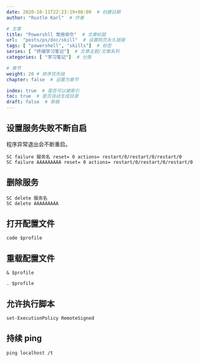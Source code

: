```yaml
---
date: 2020-10-11T22:23:19+08:00  # 创建日期
author: "Rustle Karl"  # 作者

# 文章
title: "Powershll 常用命令"  # 文章标题
url:  "posts/ps/doc/skill"  # 设置网页永久链接
tags: [ "powershell", "skills"]  # 标签
series: [ "终端学习笔记"]  # 文章主题/文章系列
categories: [ "学习笔记"]  # 分类

# 章节
weight: 20 # 排序优先级
chapter: false  # 设置为章节

index: true  # 是否可以被索引
toc: true  # 是否自动生成目录
draft: false  # 草稿
---
```


## 设置服务失败不断自启

程序异常退出会不断重启。

```shell
SC failure 服务名 reset= 0 actions= restart/0/restart/0/restart/0
SC failure AAAAAAAAA reset= 0 actions= restart/0/restart/0/restart/0
```

## 删除服务

```shell
SC delete 服务名
SC delete AAAAAAAAA
```

## 打开配置文件

```shell
code $profile
```

## 重载配置文件

```shell
& $profile
```

```shell
. $profile
```

## 允许执行脚本

```shell
set-ExecutionPolicy RemoteSigned
```

## 持续 ping

```shell
ping localhost /t
```

```shell

```

```shell

```

